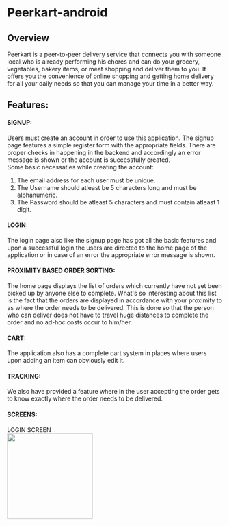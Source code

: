 # Peerkart-android

## Overview

Peerkart is a peer-to-peer delivery service that connects you with someone local who is already performing his chores and can do your grocery, vegetables, bakery items, or meat shopping and deliver them to you. It offers you the convenience of online shopping and getting home delivery for all your daily needs so that you can manage your time in a better way.

## Features:

#### SIGNUP:

Users must create an account in order to use this application. The signup page features a simple register form with the appropriate fields. There are proper checks in happening in the backend and accordingly an error message is shown or the account is successfully created. <br>
Some basic necessaties while creating the account:
<br>

1. The email address for each user must be unique.
2. The Username should atleast be 5 characters long and must be alphanumeric.
3. The Password should be atleast 5 characters and must contain atleast 1 digit.

#### LOGIN:

The login page also like the signup page has got all the basic features and upon a successful login the users are directed to the home page of the application or in case of an error the appropriate error message is shown.

#### PROXIMITY BASED ORDER SORTING:

The home page displays the list of orders which currently have not yet been picked up by anyone else to complete. What's so interesting about this list is the fact that the orders are displayed in accordance with your proximity to as where the order needs to be delivered. This is done so that the person who can deliver does not have to travel huge distances to complete the order and no ad-hoc costs occur to him/her.

#### CART:

The application also has a complete cart system in places where users upon adding an item can obviously edit it.

#### TRACKING:

We also have provided a feature where in the user accepting the order gets to know exactly where the order needs to be delivered.

#### SCREENS:

LOGIN SCREEN
<br>
<image src="./app-images/login.png" width ="200px" />
